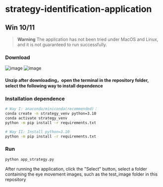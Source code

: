 # strategy-identification-application
## Win 10/11
> **Warning**
> The application has not been tried under MacOS and Linux, and it is not guaranteed to run successfully.
### Download
![image](https://github.com/swg168/strategy-identification-application/assets/109449633/acd11999-6981-4277-8523-96480a63d6e7)
![image](https://github.com/swg168/strategy-identification-application/assets/109449633/6f92f12d-d607-478e-bfb8-35013da56d4c)

#### Unzip after downloading，open the terminal in the repository folder, select the following way to install dependence
### Installation dependence
```sh
# Way I: anaconda/miniconda(recommended)：
conda create -n strategy_venv python=3.10
conda activate strategy_venv
python -m pip install -r requirements.txt

# Way II: Install python=3.10
python -m pip install -r requirements.txt
```

### Run
```sh
python app_strategy.py
```
After running the application, click the "Select" button, select a folder containing the eye movement images, such as the test_image folder in this repository
